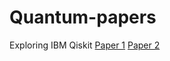 # Quantum-papers
Exploring IBM Qiskit
[Paper 1](https://ieeexplore.ieee.org/document/8284519?denied=)
[Paper 2](https://link.springer.com/article/10.1007/s00500-022-07200-x)

